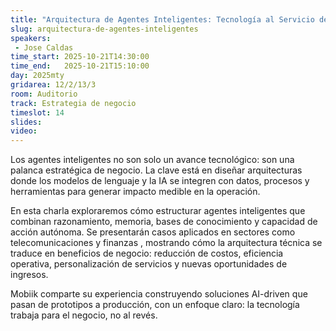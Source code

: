 ```yaml
---
title: "Arquitectura de Agentes Inteligentes: Tecnología al Servicio del Negocio"
slug: arquitectura-de-agentes-inteligentes
speakers:
 - Jose Caldas
time_start: 2025-10-21T14:30:00
time_end:   2025-10-21T15:10:00
day: 2025mty
gridarea: 12/2/13/3
room: Auditorio
track: Estrategia de negocio
timeslot: 14
slides: 
video: 
---
```



Los agentes inteligentes no son solo un avance tecnológico: son una palanca estratégica de negocio. La clave está en diseñar arquitecturas donde los modelos de lenguaje y la IA se integren con datos, procesos y herramientas para generar impacto medible en la operación.

En esta charla exploraremos cómo estructurar agentes inteligentes que combinan razonamiento, memoria, bases de conocimiento y capacidad de acción autónoma. Se presentarán casos aplicados en sectores como telecomunicaciones y finanzas , mostrando cómo la arquitectura técnica se traduce en beneficios de negocio: reducción de costos, eficiencia operativa, personalización de servicios y nuevas oportunidades de ingresos.

Mobiik comparte su experiencia construyendo soluciones AI-driven que pasan de prototipos a producción, con un enfoque claro: la tecnología trabaja para el negocio, no al revés.
